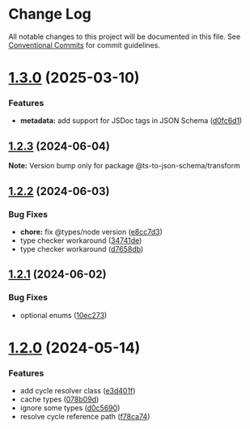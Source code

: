 # Change Log

All notable changes to this project will be documented in this file.
See [Conventional Commits](https://conventionalcommits.org) for commit guidelines.

# [1.3.0](https://github.com/pedromdev/ts-to-json-schema/compare/v1.2.4...v1.3.0) (2025-03-10)


### Features

* **metadata:** add support for JSDoc tags in JSON Schema ([d0fc6d1](https://github.com/pedromdev/ts-to-json-schema/commit/d0fc6d11f309d12097cddc7bb029c874e009d25e))





## [1.2.3](https://github.com/pedromdev/ts-to-json-schema/compare/v1.2.2...v1.2.3) (2024-06-04)

**Note:** Version bump only for package @ts-to-json-schema/transform





## [1.2.2](https://github.com/pedromdev/ts-to-json-schema/compare/v1.2.1...v1.2.2) (2024-06-03)


### Bug Fixes

* **chore:** fix @types/node version ([e8cc7d3](https://github.com/pedromdev/ts-to-json-schema/commit/e8cc7d3e9f20c8246c1d1cbc62013f64a0e4edea))
* type checker workaround ([34741de](https://github.com/pedromdev/ts-to-json-schema/commit/34741defe1aa26df5d25d1ad5ee6c4a678dca028))
* type checker workaround ([d7658db](https://github.com/pedromdev/ts-to-json-schema/commit/d7658dbee093da7e8aac51cd93bb747cbb816768))





## [1.2.1](https://github.com/pedromdev/ts-to-json-schema/compare/v1.2.0...v1.2.1) (2024-06-02)


### Bug Fixes

* optional enums ([10ec273](https://github.com/pedromdev/ts-to-json-schema/commit/10ec27324a69d667487c321efb8505f566a057c1))





# [1.2.0](https://github.com/pedromdev/ts-to-json-schema/compare/v1.1.1...v1.2.0) (2024-05-14)


### Features

* add cycle resolver class ([e3d401f](https://github.com/pedromdev/ts-to-json-schema/commit/e3d401f6b8bd89f963f3fdd08ba890ec47ef49f0))
* cache types ([078b09d](https://github.com/pedromdev/ts-to-json-schema/commit/078b09de2676014db3397cda8fa2ccb394d55769))
* ignore some types ([d0c5690](https://github.com/pedromdev/ts-to-json-schema/commit/d0c5690afc3c69d54c1ee1874904fe7950b26cce))
* resolve cycle reference path ([f78ca74](https://github.com/pedromdev/ts-to-json-schema/commit/f78ca74f20b0a996a36d38ad2724117f57dcaf24))
